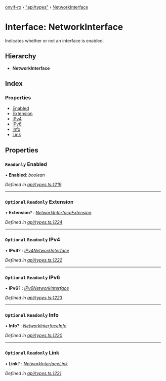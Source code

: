 [onvif-rx](../README.md) › ["api/types"](../modules/_api_types_.md) › [NetworkInterface](_api_types_.networkinterface.md)

# Interface: NetworkInterface

Indicates whether or not an interface is enabled.

## Hierarchy

* **NetworkInterface**

## Index

### Properties

* [Enabled](_api_types_.networkinterface.md#readonly-enabled)
* [Extension](_api_types_.networkinterface.md#optional-readonly-extension)
* [IPv4](_api_types_.networkinterface.md#optional-readonly-ipv4)
* [IPv6](_api_types_.networkinterface.md#optional-readonly-ipv6)
* [Info](_api_types_.networkinterface.md#optional-readonly-info)
* [Link](_api_types_.networkinterface.md#optional-readonly-link)

## Properties

### `Readonly` Enabled

• **Enabled**: *boolean*

*Defined in [api/types.ts:1219](https://github.com/patrickmichalina/onvif-rx/blob/3e9b152/src/api/types.ts#L1219)*

___

### `Optional` `Readonly` Extension

• **Extension**? : *[NetworkInterfaceExtension](_api_types_.networkinterfaceextension.md)*

*Defined in [api/types.ts:1224](https://github.com/patrickmichalina/onvif-rx/blob/3e9b152/src/api/types.ts#L1224)*

___

### `Optional` `Readonly` IPv4

• **IPv4**? : *[IPv4NetworkInterface](_api_types_.ipv4networkinterface.md)*

*Defined in [api/types.ts:1222](https://github.com/patrickmichalina/onvif-rx/blob/3e9b152/src/api/types.ts#L1222)*

___

### `Optional` `Readonly` IPv6

• **IPv6**? : *[IPv6NetworkInterface](_api_types_.ipv6networkinterface.md)*

*Defined in [api/types.ts:1223](https://github.com/patrickmichalina/onvif-rx/blob/3e9b152/src/api/types.ts#L1223)*

___

### `Optional` `Readonly` Info

• **Info**? : *[NetworkInterfaceInfo](_api_types_.networkinterfaceinfo.md)*

*Defined in [api/types.ts:1220](https://github.com/patrickmichalina/onvif-rx/blob/3e9b152/src/api/types.ts#L1220)*

___

### `Optional` `Readonly` Link

• **Link**? : *[NetworkInterfaceLink](_api_types_.networkinterfacelink.md)*

*Defined in [api/types.ts:1221](https://github.com/patrickmichalina/onvif-rx/blob/3e9b152/src/api/types.ts#L1221)*
